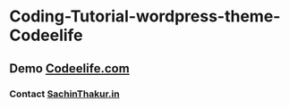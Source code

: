 # Coding-Tutorial-wordpress-theme-Codeelife
## Demo [Codeelife.com](http://codeelife.com)
### Contact [SachinThakur.in](https://sachinthakur.in)
